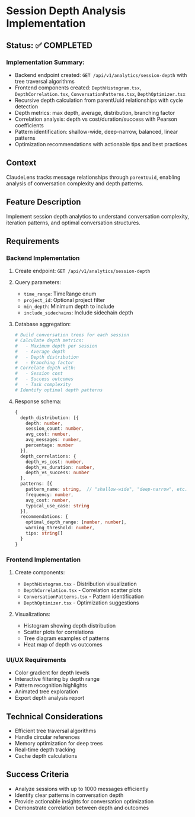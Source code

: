 # Session Depth Analysis Implementation

## Status: ✅ COMPLETED

### Implementation Summary:
- Backend endpoint created: `GET /api/v1/analytics/session-depth` with tree traversal algorithms
- Frontend components created: `DepthHistogram.tsx`, `DepthCorrelation.tsx`, `ConversationPatterns.tsx`, `DepthOptimizer.tsx`
- Recursive depth calculation from parentUuid relationships with cycle detection
- Depth metrics: max depth, average, distribution, branching factor
- Correlation analysis: depth vs cost/duration/success with Pearson coefficients
- Pattern identification: shallow-wide, deep-narrow, balanced, linear patterns
- Optimization recommendations with actionable tips and best practices

## Context
ClaudeLens tracks message relationships through `parentUuid`, enabling analysis of conversation complexity and depth patterns.

## Feature Description
Implement session depth analytics to understand conversation complexity, iteration patterns, and optimal conversation structures.

## Requirements

### Backend Implementation
1. Create endpoint: `GET /api/v1/analytics/session-depth`
2. Query parameters:
   - `time_range`: TimeRange enum
   - `project_id`: Optional project filter
   - `min_depth`: Minimum depth to include
   - `include_sidechains`: Include sidechain depth

3. Database aggregation:
   ```python
   # Build conversation trees for each session
   # Calculate depth metrics:
   #   - Maximum depth per session
   #   - Average depth
   #   - Depth distribution
   #   - Branching factor
   # Correlate depth with:
   #   - Session cost
   #   - Success outcomes
   #   - Task complexity
   # Identify optimal depth patterns
   ```

4. Response schema:
   ```typescript
   {
     depth_distribution: [{
       depth: number,
       session_count: number,
       avg_cost: number,
       avg_messages: number,
       percentage: number
     }],
     depth_correlations: {
       depth_vs_cost: number,
       depth_vs_duration: number,
       depth_vs_success: number
     },
     patterns: [{
       pattern_name: string,  // "shallow-wide", "deep-narrow", etc.
       frequency: number,
       avg_cost: number,
       typical_use_case: string
     }],
     recommendations: {
       optimal_depth_range: [number, number],
       warning_threshold: number,
       tips: string[]
     }
   }
   ```

### Frontend Implementation
1. Create components:
   - `DepthHistogram.tsx` - Distribution visualization
   - `DepthCorrelation.tsx` - Correlation scatter plots
   - `ConversationPatterns.tsx` - Pattern identification
   - `DepthOptimizer.tsx` - Optimization suggestions

2. Visualizations:
   - Histogram showing depth distribution
   - Scatter plots for correlations
   - Tree diagram examples of patterns
   - Heat map of depth vs outcomes

### UI/UX Requirements
- Color gradient for depth levels
- Interactive filtering by depth range
- Pattern recognition highlights
- Animated tree exploration
- Export depth analysis report

## Technical Considerations
- Efficient tree traversal algorithms
- Handle circular references
- Memory optimization for deep trees
- Real-time depth tracking
- Cache depth calculations

## Success Criteria
- Analyze sessions with up to 1000 messages efficiently
- Identify clear patterns in conversation depth
- Provide actionable insights for conversation optimization
- Demonstrate correlation between depth and outcomes
